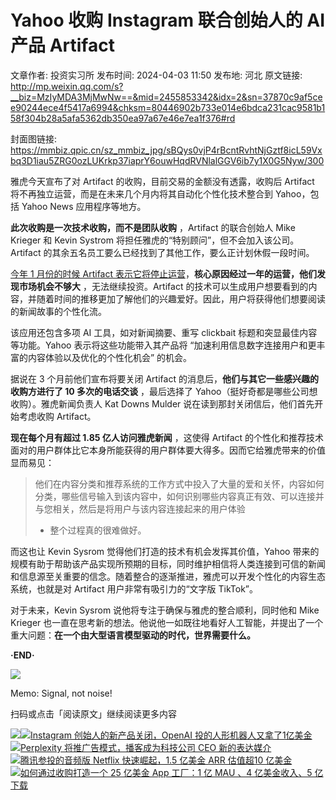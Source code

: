 # Yahoo 收购 Instagram 联合创始人的 AI 产品 Artifact

文章作者: 投资实习所
发布时间: 2024-04-03 11:50
发布地: 河北
原文链接: http://mp.weixin.qq.com/s?__biz=MzIyMDA3MjMwNw==&mid=2455853342&idx=2&sn=37870c9af5cee90244ece4f5417a6994&chksm=80446902b733e014e6bdca231cac9581b158f304b28a5afa5362db350ea97a67e46e7ea1f376#rd

封面图链接: https://mmbiz.qpic.cn/sz_mmbiz_jpg/sBQys0vjP4rBcntRvhtNjGztf8icL59Vxbq3D1iau5ZRG0ozLUKrkp37iaprY6ouwHqdRVNlalGGV6ib7y1X0G5Nyw/300

  

  

雅虎今天宣布了对 Artifact 的收购，目前交易的金额没有透露，收购后 Artifact 将不再独立运营，而是在未来几个月内将其自动化个性化技术整合到
Yahoo，包括 Yahoo News 应用程序等地方。

**此次收购是一次技术收购，而不是团队收购** ，Artifact 的联合创始人 Mike Krieger 和 Kevin Systrom
将担任雅虎的“特别顾问”，但不会加入该公司。Artifact 的其余五名员工要么已经找到了其他工作，要么正计划休假一段时间。

[今年 1 月份的时候 Artifact
表示它将停止运营](http://mp.weixin.qq.com/s?__biz=MzIyMDA3MjMwNw==&mid=2455852884&idx=1&sn=3c3314e5b733321b17811153271cea1f&chksm=80446748b733ee5e0284bd3764142363e91f734680b20f48feeb7e79a517d055076518b35905&scene=21#wechat_redirect)，**核心原因经过一年的运营，他们发现市场机会不够大**
，无法继续投资。Artifact
的技术可以生成用户想要看到的内容，并随着时间的推移更加了解他们的兴趣爱好。因此，用户将获得他们想要阅读的新闻故事的个性化流。

该应用还包含多项 AI 工具，如对新闻摘要、重写 clickbait 标题和突显最佳内容等功能。Yahoo 表示将这些功能带入其产品将
“加速利用信息数字连接用户和更丰富的内容体验以及优化的个性化机会” 的机会。

据说在 3 个月前他们宣布将要关闭 Artifact 的消息后，**他们与其它一些感兴趣的收购方进行了 10 多次的电话交谈** ，最后选择了
Yahoo（挺好奇都是哪些公司想收购）。雅虎新闻负责人 Kat Downs Mulder 说在读到那封关闭信后，他们首先开始考虑收购 Artifact。

**现在每个月有超过 1.85 亿人访问雅虎新闻** ，这使得 Artifact
的个性化和推荐技术面对的用户群体比它本身所能获得的用户群体要大得多。因而它给雅虎带来的价值显而易见：

>
> 他们在内容分类和推荐系统的工作方式中投入了大量的爱和关怀，内容如何分类，哪些信号输入到该内容中，如何识别哪些内容真正有效、可以连接并与您相关，然后是将用户与该内容连接起来的用户体验
> - 整个过程真的很难做好。

而这也让 Kevin Sysrom 觉得他们打造的技术有机会发挥其价值，Yahoo
带来的规模有助于帮助该产品实现所预期的目标，同时维护相信将人类连接到可信的新闻和信息源至关重要的信念。随着整合的逐渐推进，雅虎可以开发个性化的内容生态系统，也就是对
Artifact 用户非常有吸引力的“文字版 TikTok”。

对于未来，Kevin Sysrom 说他将专注于确保与雅虎的整合顺利，同时他和 Mike Krieger
也一直在思考新的想法。他说他一如既往地看好人工智能，并提出了一个重大问题：**在一个由大型语言模型驱动的时代，世界需要什么。**

**·END·**

![](https://mmbiz.qpic.cn/sz_mmbiz_png/sBQys0vjP4rBcntRvhtNjGztf8icL59VxAahRia4KTc1ov8BibjvvkwRUl58rKTmCnUJFavNB5CVEwNymZrNn4yog/640?wx_fmt=png&from=appmsg)  

Memo: Signal, not noise!

扫码或点击「阅读原文」继续阅读更多内容

![](https://mmbiz.qpic.cn/mmbiz_png/mrJibAziaMQhQGoNHniac6wGOyRe172dlS0HCYicyjiaCTtly2pULIz6YPNsXeRjoQFSuDYezsia4ibhbAc1X3GKtVRyw/640?wx_fmt=png&wxfrom=5&wx_lazy=1&wx_co=1)[![](https://mmbiz.qpic.cn/sz_mmbiz_jpg/sBQys0vjP4pdaibem0K3eCNDuMeTiaMoWWTBI0l98G0EMam8KIF92GBC3WOV3pg7Tm377oJ397H0WL9OJ2VTUvlg/640?wx_fmt=jpeg)Instagram
创始人的新产品关闭，OpenAI
投的人形机器人又拿了1亿美金](https://mp.weixin.qq.com/s?__biz=MzIyMDA3MjMwNw==&mid=2455852884&idx=1&sn=3c3314e5b733321b17811153271cea1f&chksm=80446748b733ee5e0284bd3764142363e91f734680b20f48feeb7e79a517d055076518b35905&scene=21#wechat_redirect)  
[![](https://mmbiz.qpic.cn/sz_mmbiz_jpg/sBQys0vjP4qPC4VhpVTYsDaGibVmTCJPUQUeyT2wI0tv0yoJibbTgkH31J13F94QmeibvOnqpXtaUjIwiaBPUUCichA/640?wx_fmt=jpeg)Perplexity
将推广告模式，播客成为科技公司 CEO
新的表达媒介](https://mp.weixin.qq.com/s?__biz=MzIyMDA3MjMwNw==&mid=2455853314&idx=1&sn=d47bdc76d21d16fa9db3e0722cd2262a&chksm=8044691eb733e0081a112ea77de6d2eafa8c1af56c7d6ace2baebc753016eda44a43eb582550&scene=21#wechat_redirect)  
[![](https://mmbiz.qpic.cn/sz_mmbiz_jpg/sBQys0vjP4oBowsz44J3rMw5UWLFMCprSPayNB2rLibiaqgXZbp9zHPTcuQDZQOAjR71nv7rqENHudZ3icoEMj8dw/640?wx_fmt=jpeg)腾讯参投的音频版
Netflix 快速崛起，1.5 亿美金 ARR 估值超10
亿美金](https://mp.weixin.qq.com/s?__biz=MzIyMDA3MjMwNw==&mid=2455853260&idx=1&sn=67a3c6fb0ba1779fd27bb26156adb0dc&chksm=804468d0b733e1c66427e5c924c3695c498a78f04931b85b23a940c9581b6207552494192fe8&scene=21#wechat_redirect)  
[![](https://mmbiz.qpic.cn/sz_mmbiz_jpg/sBQys0vjP4oxxEEMYNNxicgBr1iaRhEYjfcGt6yjUNOXP4iahG5aNxFjTfO5vjEyC8Qica2LbMcmE305QibnxvGs88Q/640?wx_fmt=jpeg)如何通过收购打造一个
25 亿美金 App 工厂：1 亿 MAU 、4 亿美金收入、5
亿下载](https://mp.weixin.qq.com/s?__biz=MzIyMDA3MjMwNw==&mid=2455853230&idx=1&sn=b854ef4209e66d28bdee5b89f5a86141&chksm=804468b2b733e1a4402edfa0d42f3ddee34d1aaf0d3f2c2efff24b387e66b13abe2c9713fb86&scene=21#wechat_redirect)  

